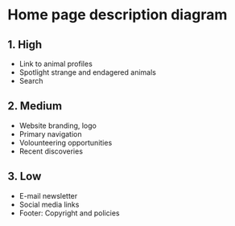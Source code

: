 # Home page description diagram

## 1. High

- Link to animal profiles
- Spotlight strange and endagered animals
- Search

## 2. Medium

- Website branding, logo
- Primary navigation
- Volounteering opportunities
- Recent discoveries


## 3. Low

- E-mail newsletter
- Social media links
- Footer: Copyright and policies